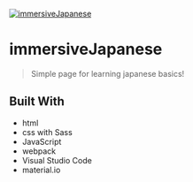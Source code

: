 <a align="center" href="https://johnflowerbouquet.github.io/learning-sources/dist/index.html"><img src="https://github.com/JohnFlowerBouquet/JohnFlowerBouquet.github.io/blob/master/img/projects/project3.jpg" title="learning-sources" alt="immersiveJapanese"></a>

# immersiveJapanese

> Simple page for learning japanese basics!

## Built With

- html
- css with Sass
- JavaScript
- webpack
- Visual Studio Code
- material.io
